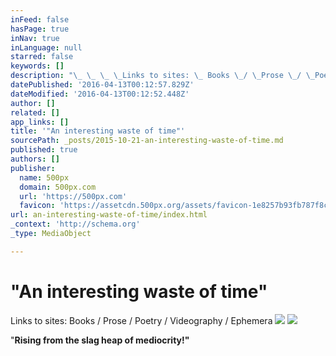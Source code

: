```yaml
---
inFeed: false
hasPage: true
inNav: true
inLanguage: null
starred: false
keywords: []
description: "\_ \_ \_ \_Links to sites: \_ Books \_/ \_Prose \_/ \_Poetry \_/ \_Videography \_/ \_Ephemera"
datePublished: '2016-04-13T00:12:57.829Z'
dateModified: '2016-04-13T00:12:52.448Z'
author: []
related: []
app_links: []
title: '"An interesting waste of time"'
sourcePath: _posts/2015-10-21-an-interesting-waste-of-time.md
published: true
authors: []
publisher:
  name: 500px
  domain: 500px.com
  url: 'https://500px.com'
  favicon: 'https://assetcdn.500px.org/assets/favicon-1e8257b93fb787f8ceb66b5522ee853c.ico'
url: an-interesting-waste-of-time/index.html
_context: 'http://schema.org'
_type: MediaObject

---
```

# "An interesting waste of time"

Links to sites:   Books  /  Prose  /  Poetry  /  Videography  /  Ephemera
![](https://the-grid-user-content.s3-us-west-2.amazonaws.com/326537c1-9605-4a7d-8fd2-acc85977da30.jpg)
![](https://the-grid-user-content.s3-us-west-2.amazonaws.com/55dbbe2d-bb8f-4b00-b097-0d5d51a2e600.jpg)

"**Rising from the slag heap of mediocrity!"**
